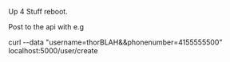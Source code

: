 Up 4 Stuff reboot.

Post to the api with e.g

curl --data "username=thorBLAH&&phonenumber=4155555500" localhost:5000/user/create
